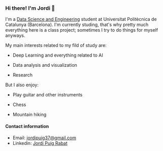 ### Hi there! I'm Jordi 👋

I'm a [Data Science and Engineering][dse] student at Universitat Politècnica de Catalunya (Barcelona). I'm currently studing, that's why pretty much everything here is a class project; sometimes I try to do things for myself anyways.

My main interests related to my fild of study are:

* Deep Learning and everything related to AI

* Data analysis and visualization

* Research


But I also enjoy:

* Play guitar and other instruments

* Chess

* Mountain hiking



#### Contact information

* Email: jordipuig37@gmail.com
* Linkedin: [Jordi Puig Rabat][linkedin]

<br />
<br />


[linkedin]: https://www.linkedin.com/in/jordi-puig-rabat-a21360134/
[dse]: https://dse.upc.edu/en

